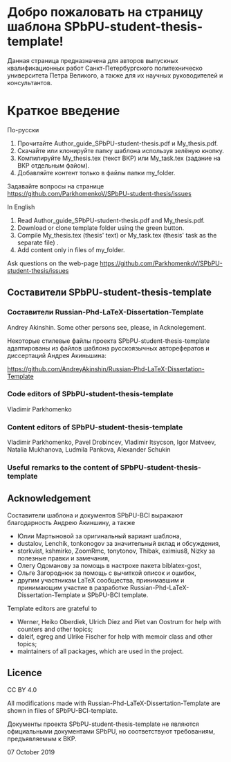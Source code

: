 ﻿# Добро пожаловать на страницу шаблона SPbPU-student-thesis-template!


Данная страница предназначена для авторов выпускных квалификационных работ Санкт-Петербургского политехническо университета Петра Великого, а также для их научных руководителей и консультантов. 


# Краткое введение

По-русски

1. Прочитайте Author_guide_SPbPU-student-thesis.pdf и My_thesis.pdf.
2. Скачайте или клонируйте папку шаблона используя зелёную кнопку.
3. Компилируйте My_thesis.tex (текст ВКР) или My_task.tex (задание на ВКР отдельным файом).  
4. Добавляйте контент только в файлы папки my_folder.  


Задавайте вопросы на странице https://github.com/ParkhomenkoV/SPbPU-student-thesis/issues

In English

1. Read Author_guide_SPbPU-student-thesis.pdf and My_thesis.pdf.
2. Download or clone template folder using the green button.
3. Compile My_thesis.tex (thesis' text) or My_task.tex (thesis' task as the separate file) .
4. Add content only in files of my_folder.   

Ask questions on the web-page https://github.com/ParkhomenkoV/SPbPU-student-thesis/issues


## Составители SPbPU-student-thesis-template

### Составители Russian-Phd-LaTeX-Dissertation-Template

Andrey Akinshin. 
Some other persons see, please, in Acknolegement.

Некоторые стилевые файлы проекта SPbPU-student-thesis-template адаптированы из файлов шаблона русскоязычных авторефератов и диссертаций Андрея Акиньшина:

https://github.com/AndreyAkinshin/Russian-Phd-LaTeX-Dissertation-Template


### Code editors of SPbPU-student-thesis-template

Vladimir Parkhomenko


### Content editors of SPbPU-student-thesis-template

Vladimir Parkhomenko,
Pavel Drobincev,
Vladimir Itsycson,
Igor Matveev,
Natalia Mukhanova,
Ludmila Pankova,
Alexander Schukin


### Useful remarks to the content of SPbPU-student-thesis-template


## Acknowledgement


Составители шаблона и документов SPbPU-BCI выражают благодарность Андрею Акиншину, а также

- Юлии Мартыновой за оригинальный вариант шаблона,
- dustalov, Lenchik, tonkonogov за значительный вклад и обсуждения,
- storkvist, kshmirko, ZoomRmc, tonytonov, Thibak, eximius8, Nizky за полезные правки и замечания,
- Олегу Одоманову за помощь в настроке пакета biblatex-gost,
- Ольге Загороднюк за помощь с вычиткой описок и ошибок,
- другим участникам LaTeX сообщества, принимавшим и принимающим участие в разработке Russian-Phd-LaTeX-Dissertation-Template и SPbPU-BCI template.

Template editors are grateful to

- Werner, Heiko Oberdiek, Ulrich Diez and Piet van Oostrum for help with counters and other topics;
- daleif, egreg and Ulrike Fischer for help with memoir class and other topics;
- maintainers of all packages, which are used in the project.
 

## Licence

CC BY 4.0

All modifications made with Russian-Phd-LaTeX-Dissertation-Template are shown in files of SPbPU-BCI-template.


Документы проекта SPbPU-student-thesis-template не являются официальными документами SPbPU, но соответствуют требованиям, предъявляемым к ВКР. 

07 October 2019